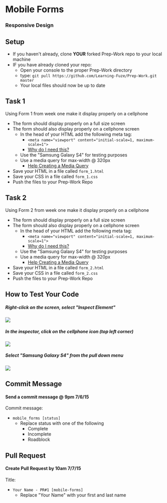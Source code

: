 # Mobile Forms

### Responsive Design

## Setup

- If you haven't already, clone **YOUR** forked Prep-Work repo to your local machine
- IF you have already cloned your repo:
	- Open your console to the proper Prep-Work directory
	- type: `git pull https://github.com/Learning-Fuze/Prep-Work.git master`
	- Your local files should now be up to date

## Task 1

Using Form 1 from week one make it display properly on a cellphone
- The form should display properly on a full size screen
- The form should also display properly on a cellphone screen
	- In the head of your HTML add the following meta tag:
		- `<meta name="viewport" content="initial-scale=1, maximum-scale=1">`
		- <a href="https://developer.mozilla.org/en-US/docs/Mozilla/Mobile/Viewport_meta_tag">Why do I need this?</a>
	- Use the "Samsung Galaxy S4" for testing purposes
	- Use a media query for max-width @ 320px
		- <a href="http://www.w3schools.com/cssref/css3_pr_mediaquery.asp" target="_blank">Help Creating a Media Query</a>
- Save your HTML in a file called `form_1.html`
- Save your CSS in a file called `form_1.css`
- Push the files to your Prep-Work Repo

## Task 2

Using Form 2 from week one make it display properly on a cellphone
- The form should display properly on a full size screen
- The form should also display properly on a cellphone screen
	- In the head of your HTML add the following meta tag:
		- `<meta name="viewport" content="initial-scale=1, maximum-scale=1">`
		- <a href="https://developer.mozilla.org/en-US/docs/Mozilla/Mobile/Viewport_meta_tag">Why do I need this?</a>	
	- Use the "Samsung Galaxy S4" for testing purposes
	- Use a media query for max-width @ 320px
		- <a href="http://www.w3schools.com/cssref/css3_pr_mediaquery.asp" target="_blank">Help Creating a Media Query</a>
- Save your HTML in a file called `form_2.html`
- Save your CSS in a file called `form_2.css`
- Push the files to your Prep-Work Repo

## How to Test Your Code

##### Right-click on the screen, select "Inspect Element"

<img src="https://github.com/Learning-Fuze/Prep-Work/blob/assets/assets/mobileForms/form_inspect_ele.png?raw=true">

##### In the inspector, click on the cellphone icon (top left corner)

<img src="https://github.com/Learning-Fuze/Prep-Work/blob/assets/assets/mobileForms/form_device_icon.png?raw=true">

##### Select "Samsung Galaxy S4" from the pull down menu

<img src="https://github.com/Learning-Fuze/Prep-Work/blob/assets/assets/mobileForms/form_galaxy_s4.png?raw=true">

## Commit Message

#### Send a commit message @ 9pm 7/6/15

Commit message:
- `mobile_forms [status]`
	- Replace status with one of the following
		- Complete
		- Incomplete
		- Roadblock

## Pull Request

#### Create Pull Request by 10am 7/7/15

Title:
- `Your Name - PR#1 [mobile-forms]`
	- Replace "Your Name" with your first and last name